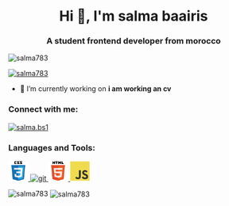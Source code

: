 <h1 align="center">Hi 👋, I'm salma baairis</h1>
<h3 align="center">A student frontend developer from morocco</h3>

<p align="left"> <img src="https://komarev.com/ghpvc/?username=salma783&label=Profile%20views&color=0e75b6&style=flat" alt="salma783" /> </p>

<p align="left"> <a href="https://github.com/ryo-ma/github-profile-trophy"><img src="https://github-profile-trophy.vercel.app/?username=salma783" alt="salma783" /></a> </p>

- 🔭 I’m currently working on **i am working an cv**

<h3 align="left">Connect with me:</h3>
<p align="left">
<a href="https://instagram.com/salma.bs1" target="blank"><img align="center" src="https://raw.githubusercontent.com/rahuldkjain/github-profile-readme-generator/master/src/images/icons/Social/instagram.svg" alt="salma.bs1" height="30" width="40" /></a>
</p>

<h3 align="left">Languages and Tools:</h3>
<p align="left"> <a href="https://www.w3schools.com/css/" target="_blank" rel="noreferrer"> <img src="https://raw.githubusercontent.com/devicons/devicon/master/icons/css3/css3-original-wordmark.svg" alt="css3" width="40" height="40"/> </a> <a href="https://git-scm.com/" target="_blank" rel="noreferrer"> <img src="https://www.vectorlogo.zone/logos/git-scm/git-scm-icon.svg" alt="git" width="40" height="40"/> </a> <a href="https://www.w3.org/html/" target="_blank" rel="noreferrer"> <img src="https://raw.githubusercontent.com/devicons/devicon/master/icons/html5/html5-original-wordmark.svg" alt="html5" width="40" height="40"/> </a> <a href="https://developer.mozilla.org/en-US/docs/Web/JavaScript" target="_blank" rel="noreferrer"> <img src="https://raw.githubusercontent.com/devicons/devicon/master/icons/javascript/javascript-original.svg" alt="javascript" width="40" height="40"/> </a> </p>

<p><img align="left" src="https://github-readme-stats.vercel.app/api/top-langs?username=salma783&show_icons=true&locale=en&layout=compact" alt="salma783" /></p>

<p>&nbsp;<img align="center" src="https://github-readme-stats.vercel.app/api?username=salma783&show_icons=true&locale=en" alt="salma783" /></p>
